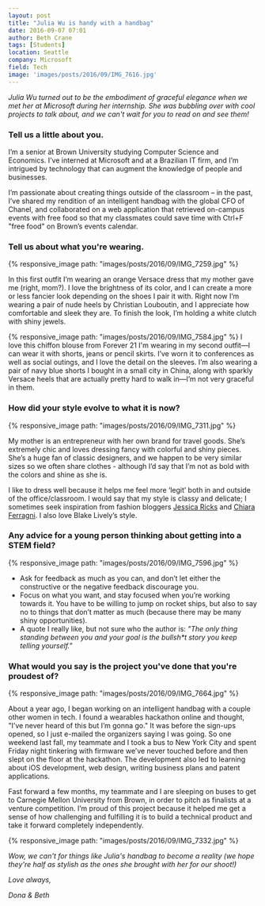 ```yaml
---
layout: post
title: "Julia Wu is handy with a handbag"
date: 2016-09-07 07:01
author: Beth Crane
tags: [Students]
location: Seattle
company: Microsoft
field: Tech
image: 'images/posts/2016/09/IMG_7616.jpg'
---
```


*Julia Wu turned out to be the embodiment of graceful elegance when we met her at Microsoft during her internship. She was bubbling over with cool projects to talk about, and we can't wait for you to read on and see them!*

### Tell us a little about you.

I’m a senior at Brown University studying Computer Science and Economics. I’ve interned at Microsoft and at a Brazilian IT firm, and I’m intrigued by technology that can augment the knowledge of people and businesses.

I’m passionate about creating things outside of the classroom – in the past, I’ve shared my rendition of an intelligent handbag with the global CFO of Chanel, and collaborated on a web application that retrieved on-campus events with free food so that my classmates could save time with Ctrl+F "free food" on Brown’s events calendar.

### Tell us about what you're wearing.

{% responsive_image path: "images/posts/2016/09/IMG_7259.jpg" %}

In this first outfit I’m wearing an orange Versace dress that my mother gave me (right, mom?). I love the brightness of its color, and I can create a more or less fancier look depending on the shoes I pair it with. Right now I’m wearing a pair of nude heels by Christian Louboutin, and I appreciate how comfortable and sleek they are. To finish the look, I’m holding a white clutch with shiny jewels.

{% responsive_image path: "images/posts/2016/09/IMG_7584.jpg" %} 
I love this chiffon blouse from Forever 21 I'm wearing in my second outfit—I can wear it with shorts, jeans or pencil skirts. I’ve worn it to conferences as well as social outings, and I love the detail on the sleeves. I’m also wearing a pair of navy blue shorts I bought in a small city in China, along with sparkly Versace heels that are actually pretty hard to walk in—I’m not very graceful in them.

### How did your style evolve to what it is now?

{% responsive_image path: "images/posts/2016/09/IMG_7311.jpg" %}

My mother is an entrepreneur with her own brand for travel goods. She’s extremely chic and loves dressing fancy with colorful and shiny pieces. She’s a huge fan of classic designers, and we happen to be very similar sizes so we often share clothes - although I’d say that I’m not as bold with the colors and shine as she is.

I like to dress well because it helps me feel more ‘legit’ both in and outside of the office/classroom. I would say that my style is classy and delicate; I sometimes seek inspiration from fashion bloggers [Jessica Ricks](https://www.instagram.com/hapatime/) and [Chiara Ferragni](https://www.instagram.com/theblondesalad/). I also love Blake Lively’s style.

### Any advice for a young person thinking about getting into a STEM field?

{% responsive_image path: "images/posts/2016/09/IMG_7596.jpg" %}

- Ask for feedback as much as you can, and don’t let either the constructive or the negative feedback discourage you.
- Focus on what you want, and stay focused when you’re working towards it. You have to be willing to jump on rocket ships, but also to say no to things that don’t matter as much (because there may be many shiny opportunities).
- A quote I really like, but not sure who the author is: *"The only thing standing between you and your goal is the bullsh\*t story you keep telling yourself."*

### What would you say is the project you've done that you're proudest of?

{% responsive_image path: "images/posts/2016/09/IMG_7664.jpg" %}

About a year ago, I began working on an intelligent handbag with a couple other women in tech. I found a wearables hackathon online and thought, "I’ve never heard of this but I’m gonna go." It was before the sign-ups opened, so I just e-mailed the organizers saying I was going. So one weekend last fall, my teammate and I took a bus to New York City and spent Friday night tinkering with firmware we’ve never touched before and then slept on the floor at the hackathon. The development also led to learning about iOS development, web design, writing business plans and patent applications.

Fast forward a few months, my teammate and I are sleeping on buses to get to Carnegie Mellon University from Brown, in order to pitch as finalists at a venture competition. I’m proud of this project because it helped me get a sense of how challenging and fulfilling it is to build a technical product and take it forward completely independently.

{% responsive_image path: "images/posts/2016/09/IMG_7332.jpg" %}

*Wow, we can't for things like Julia's handbag to become a reality (we hope they're half as stylish as the ones she brought with her for our shoot!)*

*Love always,*

*Dona & Beth*

